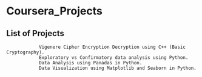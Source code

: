 # Coursera_Projects

## List of Projects
                Vigenere Cipher Encryption Decryption using C++ (Basic Cryptography).
                Exploratory vs Confirmatory data analysis using Python.
                Data Analysis using Panadas in Python.
                Data Visualization using Matplotlib and Seaborn in Python.
